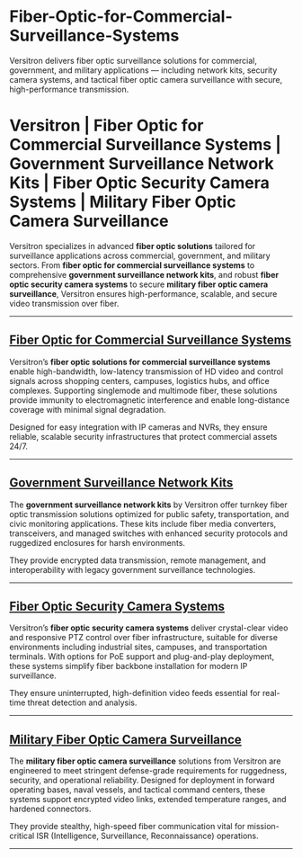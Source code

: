 # Fiber-Optic-for-Commercial-Surveillance-Systems
Versitron delivers fiber optic surveillance solutions for commercial, government, and military applications — including network kits, security camera systems, and tactical fiber optic camera surveillance with secure, high-performance transmission.
# Versitron | Fiber Optic for Commercial Surveillance Systems | Government Surveillance Network Kits | Fiber Optic Security Camera Systems | Military Fiber Optic Camera Surveillance

Versitron specializes in advanced **fiber optic solutions** tailored for surveillance applications across commercial, government, and military sectors. From **fiber optic for commercial surveillance systems** to comprehensive **government surveillance network kits**, and robust **fiber optic security camera systems** to secure **military fiber optic camera surveillance**, Versitron ensures high-performance, scalable, and secure video transmission over fiber.

---

## [Fiber Optic for Commercial Surveillance Systems](https://www.versitron.com/products/pk1m-rm-pots-2wire-1channel-fxofxs-fiber-converter-installation-kits-1)  
Versitron’s **fiber optic solutions for commercial surveillance systems** enable high-bandwidth, low-latency transmission of HD video and control signals across shopping centers, campuses, logistics hubs, and office complexes. Supporting singlemode and multimode fiber, these solutions provide immunity to electromagnetic interference and enable long-distance coverage with minimal signal degradation.

Designed for easy integration with IP cameras and NVRs, they ensure reliable, scalable security infrastructures that protect commercial assets 24/7.

---

## [Government Surveillance Network Kits](https://www.versitron.com/products/pk1dm-pots-2wire-rs485-data-1channel-fxofxs-fiber-converter-installation-kits-1)  
The **government surveillance network kits** by Versitron offer turnkey fiber optic transmission solutions optimized for public safety, transportation, and civic monitoring applications. These kits include fiber media converters, transceivers, and managed switches with enhanced security protocols and ruggedized enclosures for harsh environments.

They provide encrypted data transmission, remote management, and interoperability with legacy government surveillance technologies.

---

## [Fiber Optic Security Camera Systems](https://www.versitron.com/products/pk4s-rm-pots-2wire-4channel-fxofxs-fiber-multiplexer-installation-kits-10)  
Versitron’s **fiber optic security camera systems** deliver crystal-clear video and responsive PTZ control over fiber infrastructure, suitable for diverse environments including industrial sites, campuses, and transportation terminals. With options for PoE support and plug-and-play deployment, these systems simplify fiber backbone installation for modern IP surveillance.

They ensure uninterrupted, high-definition video feeds essential for real-time threat detection and analysis.

---

## [Military Fiber Optic Camera Surveillance](https://www.versitron.com/products/pk4dm-rm-pots-2wire-4channel-rs485-data-fxofxs-fiber-mux-installation-kits-2)  
The **military fiber optic camera surveillance** solutions from Versitron are engineered to meet stringent defense-grade requirements for ruggedness, security, and operational reliability. Designed for deployment in forward operating bases, naval vessels, and tactical command centers, these systems support encrypted video links, extended temperature ranges, and hardened connectors.

They provide stealthy, high-speed fiber communication vital for mission-critical ISR (Intelligence, Surveillance, Reconnaissance) operations.

---

